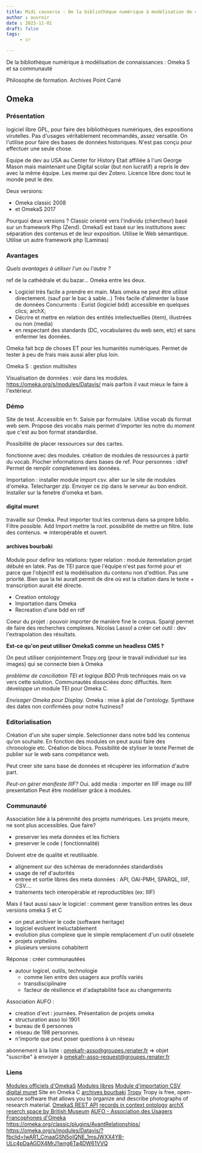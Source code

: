 ```yaml
---
title: Midi causerie : De la bibliothèque numérique à modélisation de connaissances : Omeka S et sa communauté
author : ouvroir
date : 2023-11-01
draft: false
tags:
     - cr

---
```


De la bibliothèque numérique à modélisation de connaissances : Omeka S et sa communauté

Philosophe de formation. 
Archives Point Carré

## Omeka

### Présentation

logiciel libre GPL, pour faire des bibliothèques numériques, des expositions virutelles. Pas d'usages véritablement recommandés, assez versatile. On l'utilise pour faire des bases de données historiques.
N'est pas conçu pour effectuer une seule chose. 

Equipe de dev au USA au Center for History Etait affiliée à l'uni George Mason mais maintenant une Digital scolar (but non lucratif) a repris le dev avec la même équipe.  Les meme qui dev Zotero. Licence libre donc tout le monde peut le dev. 

Deux versions:
- Omeka classic 2008
- et OmekaS 2017

Pourquoi deux versions ? Classic orienté vers l'individu (chercheur) basé sur un framework Php (Zend). OmekaS est basé sur les institutions avec séparation des contenus et de leur exposition. Utilise le Web sémantique. Utilise un autre framework php (Laminas)

### Avantages
*Quels avantages à utiliser l'un ou l'autre ?*

ref de la cathédrale et du bazar... Omeka entre les deux. 

- Logiciel très facile a prendre en main. Mais omeka ne peut être utilisé directement. (sauf par le bac à sable...)
Très facile d'alimenter la base de données
Concurrents : Eurist (logiciel bdd) accessible en quelques clics; archX; 
- Décrire et mettre en relation des entités intellectuellles (item), illustrées ou non (media)
- en respectant des standards (DC, vocabulaires du web sem, etc) et sans enfermer les données. 

Omeka fait bcp de choses ET pour les humanités numériques. Permet de tester à peu de frais mais aussi aller plus loin. 

Omeka S : gestion multisites

Visualisation de données : 
voir dans les modules. https://omeka.org/s/modules/Datavis/
mais parfois il vaut mieux le faire à l'extérieur. 


### Démo

Site de test. Accessible en fr. 
Saisie par formulaire. Utilise vocab ds format web sem. Propose des vocabs mais permet d'importer les notre du moment que c'est au bon format standardisé. 

Possibilité de placer ressources sur des cartes. 

fonctionne avec des modules. 
création de modules de ressources à partir du vocab. 
Piocher informations dans bases de ref. 
Pour personnes : idref
Permet de remplir completement les données. 

Importation : installer module import csv. 
aller sur le site de modules d'omeka. 
Telecharger zip. Envoyer ce zip dans le serveur au bon endroit. 
Installer sur la fenetre d'omeka et bam. 

#### digital muret 
travaille sur Omeka. 
Peut importer tout les contenus dans sa propre biblio. Filtre possible. 
Add Import
mettre la root. 
possibilité de mettre un filtre. 
liste des contenus. 
=> interopérable et ouvert. 

#### archives bourbaki
Module pour definir les relations: 
typer relation : module itemrelation
projet débuté en latek. 
Pas de TEI parce que l'équipe n'est pas formé pour et parce que l'objectif est la modélisation du contenu non d'edition. Pas une priorité. Bien que la tei aurait permit de dire où est la citation dans le texte + transcription aurait été directe. 
- Creation ontology
- Importation dans Omeka
- Recreation d'une bdd en rdf

Coeur du projet : pouvoir importer de manière fine le corpus. Sparql permet de faire des recherches complexes. 
Nicolas Lassol a créer cet outil : dev l'extrapolation des résultats. 

**Est-ce qu'on peut utiliser OmekaS comme un headless CMS ?**

On peut utiliser conjointement Tropy.org (pour le travail individuel sur les images) qui se connecte bien à Omeka

*problème de conciliation TEI et logique BDD*
Prob techniques mais on va vers cette solution. Communautés dissociées donc diffucltés. 
Item développe un module TEI pour Omeka C. 

*Envisager Omeka pour Display.* Omeka : mise à plat de l'ontology. Synthaxe des dates non confirmées pour notre fuziness? 

### Editorialisation

Création d'un site super simple.
Selectionner dans notre bdd les contenus qu'on souhaite. 
En fonction des modules on peut aussi faire des chronologie etc.
Création de blocs. 
Possibilité de styliser le texte
Permet de publier sur le web sans compétance web. 

Peut creer site sans base de données et récupérer les information d'autre part. 

*Peut-on gérer manifeste IIIF?*
Oui. add media : importer en IIIF image ou IIIF presentation 
Peut être modéliser grâce à modules. 

### Communauté

Association liée à la pérennité des projets numériques. 
Les projets meure, ne sont plus accessibles. Que faire? 
- preserver les meta données et les fichiers
- preserver le code ( fonctionnalité)

Doivent etre de qualité et reutilisable. 
- alignement sur des schémas de meradonnées standardisés
- usage de ref d'autorités
- entree et sortie libres des meta données : API, OAI-PMH, SPARQL, IIIF, CSV....
- traitements tech interopérable et reproductibles (ex: IIIF)

Mais il faut aussi sauv le logiciel : 
comment gerer transition entres les deux versions omeka S et C
- on peut archiver le code (software heritage)
- logiciel evoluent ineluctablement 
- evolution plus complexe que le simple remplacement d'un outil obselete
- projets orphelins
- plusieurs versions cohabitent

Réponse : créer communautées
- autour logicel, outils, technologie
    - comme lien entre des usagers aux profils variés
    - transdisciplinaire
    - facteur de résilience et d'adaptabilité face au changements

Association AUFO : 
- creation d'evt : journées. Présentation de projets omeka
- structuration asso loi 1901
- bureau de 6 personnes
- réseau de 198 personnes. 
- n'importe que peut poser questions à un réseau

abonnement à la liste : omekafr-asso@groupes.renater.fr
=> objet "suscribe" à envoyer à omekafr-asso-request@groupes.renater.fr

### Liens 
[Modules officiels d'OmekaS](https://omeka.org/s/modules/)
[Modules libres](https://github.com/orgs/omeka-s-modules/repositories)
[Module d'importation CSV](https://github.com/omeka-s-modules/CSVImport)
[digital muret](https://digitalmuret.inha.fr/s/accueil-muret/page/accueil)
Site en Omeka C [archives bourbaki](http://archives-bourbaki.ahp-numerique.fr/) 
[Tropy](https://docs.tropy.org/) Tropy is free, open-source software that allows you to organize and describe photographs of research material. 
[OmekaS REST API](https://omeka.org/s/docs/developer/api/rest_api/)
[records in context ontology](https://www.ica.org/en/records-in-contexts-ontology)
[archX]()
[reserch space by British Museum](https://researchspace.org/)
[AUFO - Association des Usagers Francophones d'Omeka](https://omeka.fr/)
https://omeka.org/classic/plugins/AvantRelationships/
https://omeka.org/s/modules/Datavis/?fbclid=IwAR1_CmaaGSN5oIQNE_1msJWXX4YB-ULc4pDaAGDX4MrJ1wng6Ta4DW61VVQ 


